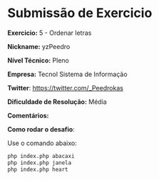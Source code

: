 # Submissão de Exercicio

**Exercicio:** 5 - Ordenar letras

**Nickname:** yzPeedro

**Nível Técnico:** Pleno

**Empresa:** Tecnol Sistema de Informação

**Twitter**: https://twitter.com/_Peedrokas

**Dificuldade de Resolução:** Média

**Comentários:** 

**Como rodar o desafio**:

Use o comando abaixo:
```bash
php index.php abacaxi
php index.php janela
php index.php heart
```